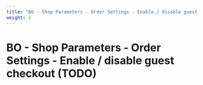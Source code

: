```yaml
---
title: "BO - Shop Parameters - Order Settings - Enable / disable guest checkout (TODO)"
weight: 2
---
```


# BO - Shop Parameters - Order Settings - Enable / disable guest checkout (TODO)
